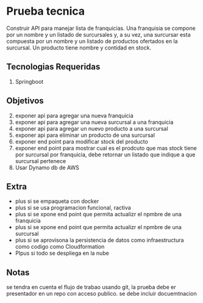 
# Prueba tecnica
Construir API para manejar lista de franquicias. Una franquisia se compone por un nombre y un listado de surcursales y, a su vez, una surcursar esta compuesta por un nombre  y un listado de productos ofertados en la surcursal. Un producto tiene nombre y contidad en stock.

## Tecnologias Requeridas
1. Springboot

## Objetivos
2. exponer api para agregar una nueva franquicia
3. exponer api para agregar una nueva surcursal a una franquicia
4. exponer api para agregar un nuevo producto a una surcursal
5. exponer api para eliminar un producto de una surcursal
6. exponer end point para modificar stock del producto
7. exponer end point para mostrar cual es el prodcuto que mas stock tiene por surcursal por franquicia, debe retornar un listado que indique a que surcursal pertenece
8. Usar Dynamo db de AWS

## Extra
- plus si se empaqueta con docker
- plus si se usa programacion funcional, ractiva
- plus si se xpone end point que permita actualizr el npmbre de una franquicia
- plus si se xpone end point que permita actualizr el npmbre de una surcursal
- plus si se aprovisona la persistencia de datos como infraestructura como codigo como Cloudformation
- Plpus si todo se despliega en la nube

## Notas
se tendra en cuenta el flujo de trabao usando git, la prueba debe er presentador en un repo con acceso publico.
se debe incluir docuemtnacion